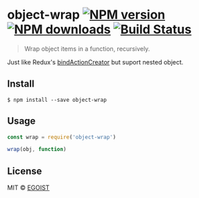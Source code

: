 # object-wrap [![NPM version](https://img.shields.io/npm/v/object-wrap.svg)](https://npmjs.com/package/object-wrap) [![NPM downloads](https://img.shields.io/npm/dm/object-wrap.svg)](https://npmjs.com/package/object-wrap) [![Build Status](https://img.shields.io/circleci/project/egoist/object-wrap/master.svg)](https://circleci.com/gh/egoist/object-wrap) 

> Wrap object items in a function, recursively.

Just like Redux's [bindActionCreator](http://redux.js.org/docs/api/bindActionCreators.html) but suport nested object.

## Install

```
$ npm install --save object-wrap
```

## Usage

```js
const wrap = require('object-wrap')

wrap(obj, function)
```

## License

MIT © [EGOIST](https://github.com/egoist)
